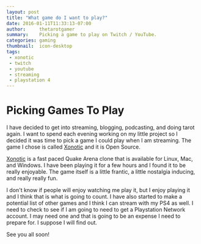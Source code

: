 ```yaml
---
layout: post
title: "What game do I want to play?"
date: 2016-01-11T11:33:13-07:00
author:		thetarotgamer 
summary:	Picking a game to play on Twitch / YouTube. 
categories: gaming
thumbnail:  icon-desktop
tags:
 - xonotic
 - twitch
 - youtube
 - streaming
 - playstation 4
---
```


# Picking Games To Play

I have decided to get into streaming, blogging, podcasting, and doing tarot
again. I want to spend each evening working on my little project so I decided
it was time to pick a game I could play when I am streaming. The game I chose
is called [Xonotic][xonotic_home] and it is Open Source.

[Xonotic][xonotic_home] is a fast paced Quake Arena clone that is available for
Linux, Mac, and Windows. I have been playing it for a few hours and I found it
to be really enjoyable. The game itself is a little frantic, a little nostalgia
inducing, and really really fun.

I don't know if people will enjoy watching me play it, but I enjoy playing it
and I think that is what is going to count. I have also started to make a
potential list of other games and I think I can stream with my PS4 as well. I
need to check to see if I am going to need to get a Playstation Network
account. I may need one and that is going to be an expense I need to prepare
for. I suppose I will find out.

See you all soon!

[xonotic_home]: http://www.xonotic.org/ "Fast Paced And Free Shooter"
